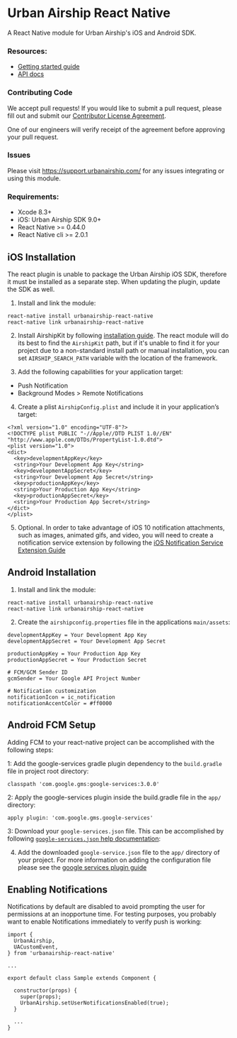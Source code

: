 # Urban Airship React Native

A React Native module for Urban Airship's iOS and Android SDK.

### Resources:

* [Getting started guide](http://docs.urbanairship.com/platform/react-native/)
* [API docs](http://docs.urbanairship.com/reference/libraries/react-native/latest/index.html)

### Contributing Code

We accept pull requests! If you would like to submit a pull request, please fill out and submit our
[Contributor License Agreement](https://docs.google.com/forms/d/e/1FAIpQLScErfiz-fXSPpVZ9r8Di2Tr2xDFxt5MgzUel0__9vqUgvko7Q/viewform).

One of our engineers will verify receipt of the agreement before approving your pull request.

### Issues

Please visit https://support.urbanairship.com/ for any issues integrating or using this module.

### Requirements:
 - Xcode 8.3+
 - iOS: Urban Airship SDK 9.0+
 - React Native >= 0.44.0
 - React Native cli >= 2.0.1


## iOS Installation

The react plugin is unable to package the Urban Airship iOS SDK, therefore it must be installed as a separate step. When updating the plugin, update the SDK as well.

1) Install and link the module:

```
react-native install urbanairship-react-native
react-native link urbanairship-react-native
```

2) Install AirshipKit by following [installation guide](https://docs.urbanairship.com/platform/ios/#sdk-installation).
The react module will do its best to find the `AirshipKit` path, but if it's unable to find it for your project due to a
non-standard install path or manual installation, you can set `AIRSHIP_SEARCH_PATH` variable with the
location of the framework.

3) Add the following capabilities for your application target:
  - Push Notification
  - Background Modes > Remote Notifications

4) Create a plist `AirshipConfig.plist` and include it in your application’s target:
```
<?xml version="1.0" encoding="UTF-8"?>
<!DOCTYPE plist PUBLIC "-//Apple//DTD PLIST 1.0//EN" "http://www.apple.com/DTDs/PropertyList-1.0.dtd">
<plist version="1.0">
<dict>
  <key>developmentAppKey</key>
  <string>Your Development App Key</string>
  <key>developmentAppSecret</key>
  <string>Your Development App Secret</string>
  <key>productionAppKey</key>
  <string>Your Production App Key</string>
  <key>productionAppSecret</key>
  <string>Your Production App Secret</string>
</dict>
</plist>
```

5) Optional. In order to take advantage of iOS 10 notification attachments, such as images, animated gifs, and
video, you will need to create a notification service extension by following the [iOS Notification Service Extension Guide](https://docs.urbanairship.com/platform/reference/ios-extension/)


## Android Installation

1) Install and link the module:
```
react-native install urbanairship-react-native
react-native link urbanairship-react-native
```

2) Create the `airshipconfig.properties` file in the applications `main/assets`:
```
developmentAppKey = Your Development App Key
developmentAppSecret = Your Development App Secret

productionAppKey = Your Production App Key
productionAppSecret = Your Production Secret

# FCM/GCM Sender ID
gcmSender = Your Google API Project Number

# Notification customization
notificationIcon = ic_notification
notificationAccentColor = #ff0000
```

## Android FCM Setup

Adding FCM to your react-native project can be accomplished with the following steps:

1: Add the google-services gradle plugin dependency to the `build.gradle` file in project root directory:

```
classpath 'com.google.gms:google-services:3.0.0'
```

2: Apply the google-services plugin inside the build.gradle file in the `app/` directory:

```
apply plugin: 'com.google.gms.google-services'
```

3: Download your `google-services.json` file. This can be accomplished by following [`google-services.json` help documentation](https://support.google.com/firebase/answer/7015592):

4. Add the downloaded `google-service.json` file to the `app/` directory of your project. For more information
on adding the configuration file please see the [google services plugin guide](https://developers.google.com/android/guides/google-services-plugin#adding_the_json_file )


## Enabling Notifications

Notifications by default are disabled to avoid prompting the user for permissions
at an inopportune time. For testing purposes, you probably want to enable Notifications
immediately to verify push is working:

```
import {
  UrbanAirship,
  UACustomEvent,
} from 'urbanairship-react-native'

...

export default class Sample extends Component {

  constructor(props) {
    super(props);
    UrbanAirship.setUserNotificationsEnabled(true);
  }

  ...
}
```
